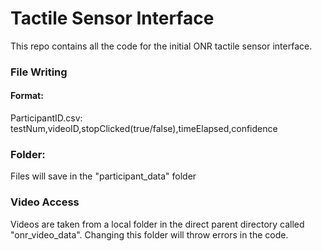 # Tactile Sensor Interface
This repo contains all the code for the initial ONR tactile sensor interface.

### File Writing
#### Format:
ParticipantID.csv:
testNum,videoID,stopClicked(true/false),timeElapsed,confidence

### Folder:
Files will save in the "participant_data" folder

### Video Access
Videos are taken from a local folder in the direct parent directory called "onr_video_data". Changing this folder will throw errors in the code.
